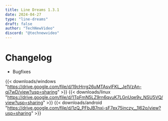 ```yaml
---
title: Line Dreams 1.3.1
date: 2024-04-27
type: "line-dreams"
draft: false
author: "TechNewVideo"
discord: "@technewvideo"
---
```


# Changelog
- Bugfixes

{{< downloads/windows "https://drive.google.com/file/d/19cHrrg26uMTAsvlFKL_Je1VzAn-qj7wD/view?usp=sharing" >}}
{{< downloads/linux "https://drive.google.com/file/d/1TpFmN5LZ9rn6qvuK7LGnUqe9v_NSU5VQ/view?usp=sharing" >}}
{{< downloads/android "https://drive.google.com/file/d/1zQ_PFbJB7nxi-sF7ex75inczy__1l62o/view?usp=sharing" >}}
